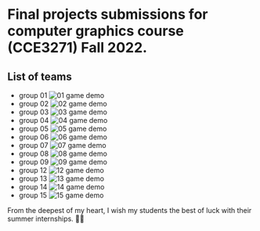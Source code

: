 # Final projects submissions for computer graphics course (CCE3271) Fall 2022.

## List of teams
- group 01
![01 game demo](https://raw.githubusercontent.com/mohammed-elkomy/computer-graphics-projects-tanta-2022/main/demo_images/01.gif)
- group 02
![02 game demo](https://raw.githubusercontent.com/mohammed-elkomy/computer-graphics-projects-tanta-2022/main/demo_images/02.png)
- group 03
![03 game demo](https://raw.githubusercontent.com/mohammed-elkomy/computer-graphics-projects-tanta-2022/main/demo_images/03.gif)
- group 04
![04 game demo](https://raw.githubusercontent.com/mohammed-elkomy/computer-graphics-projects-tanta-2022/main/demo_images/04.png)
- group 05
![05 game demo](https://raw.githubusercontent.com/mohammed-elkomy/computer-graphics-projects-tanta-2022/main/demo_images/05.gif)
- group 06
![06 game demo](https://raw.githubusercontent.com/mohammed-elkomy/computer-graphics-projects-tanta-2022/main/demo_images/06.gif)
- group 07
![07 game demo](https://raw.githubusercontent.com/mohammed-elkomy/computer-graphics-projects-tanta-2022/main/demo_images/07.png)
- group 08
![08 game demo](https://raw.githubusercontent.com/mohammed-elkomy/computer-graphics-projects-tanta-2022/main/demo_images/08.gif)
- group 09
![09 game demo](https://raw.githubusercontent.com/mohammed-elkomy/computer-graphics-projects-tanta-2022/main/demo_images/09.gif)
- group 12
![12 game demo](https://raw.githubusercontent.com/mohammed-elkomy/computer-graphics-projects-tanta-2022/main/demo_images/12.png)
- group 13
![13 game demo](https://raw.githubusercontent.com/mohammed-elkomy/computer-graphics-projects-tanta-2022/main/demo_images/13.gif)
- group 14
![14 game demo](https://raw.githubusercontent.com/mohammed-elkomy/computer-graphics-projects-tanta-2022/main/demo_images/14.png)
- group 15
![15 game demo](https://raw.githubusercontent.com/mohammed-elkomy/computer-graphics-projects-tanta-2022/main/demo_images/15.png)

From the deepest of my heart, I wish my students the best of luck with their summer internships. 🎊🎊

